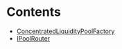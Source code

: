 

# Contents
- [ConcentratedLiquidityPoolFactory](TridentConcentratedLiquidityPoolFactory.sol/interface.ConcentratedLiquidityPoolFactory.md)
- [IPoolRouter](TridentIPoolRouter.sol/interface.IPoolRouter.md)
